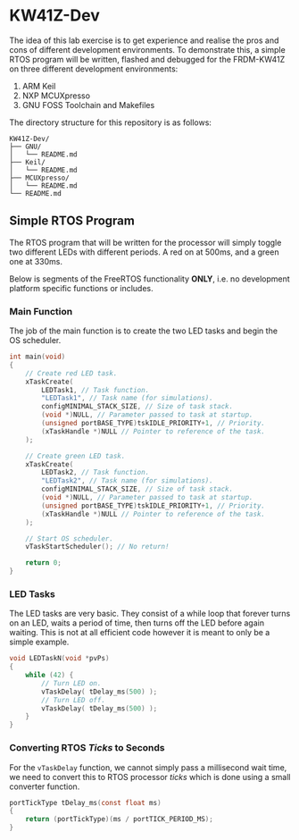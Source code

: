 # KW41Z-Dev

The idea of this lab exercise is to get experience and realise the pros and cons of different development environments. To demonstrate this, a simple RTOS program will be written, flashed and debugged for the FRDM-KW41Z on three different development environments:

1. ARM Keil
2. NXP MCUXpresso
3. GNU FOSS Toolchain and Makefiles

The directory structure for this repository is as follows:

```
KW41Z-Dev/
├── GNU/
│   └── README.md
├── Keil/
│   └── README.md
├── MCUXpresso/
│   └── README.md
└── README.md
```

## Simple RTOS Program

The RTOS program that will be written for the processor will simply toggle two different LEDs with different periods. A red on at 500ms, and a green one at 330ms.

Below is segments of the FreeRTOS functionality **ONLY**, i.e. no development platform specific functions or includes.

### Main Function

The job of the main function is to create the two LED tasks and begin the OS scheduler.

```c
int main(void)
{
    // Create red LED task.
    xTaskCreate(
        LEDTask1, // Task function.
        "LEDTask1", // Task name (for simulations).
        configMINIMAL_STACK_SIZE, // Size of task stack.
        (void *)NULL, // Parameter passed to task at startup.
        (unsigned portBASE_TYPE)tskIDLE_PRIORITY+1, // Priority.
        (xTaskHandle *)NULL // Pointer to reference of the task.
    );

    // Create green LED task.
    xTaskCreate(
        LEDTask2, // Task function.
        "LEDTask2", // Task name (for simulations).
        configMINIMAL_STACK_SIZE, // Size of task stack.
        (void *)NULL, // Parameter passed to task at startup.
        (unsigned portBASE_TYPE)tskIDLE_PRIORITY+1, // Priority.
        (xTaskHandle *)NULL // Pointer to reference of the task.
    );

    // Start OS scheduler.
    vTaskStartScheduler(); // No return!

    return 0;
}
```

### LED Tasks

The LED tasks are very basic. They consist of a while loop that forever turns on an LED, waits a period of time, then turns off the LED before again waiting. This is not at all efficient code however it is meant to only be a simple example.

```c
void LEDTaskN(void *pvPs)
{
    while (42) {
        // Turn LED on.
        vTaskDelay( tDelay_ms(500) );
        // Turn LED off.
        vTaskDelay( tDelay_ms(500) );
    }
}
```

### Converting RTOS *Ticks* to Seconds

For the `vTaskDelay` function, we cannot simply pass a millisecond wait time, we need to convert this to RTOS processor *ticks* which is done using a small converter function.

```c
portTickType tDelay_ms(const float ms)
{
    return (portTickType)(ms / portTICK_PERIOD_MS);
}
```
